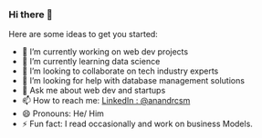 ### Hi there 👋


Here are some ideas to get you started:

- 🔭 I’m currently working on web dev projects
- 🌱 I’m currently learning data science
- 👯 I’m looking to collaborate on tech industry experts
- 🤔 I’m looking for help with database management solutions
- 💬 Ask me about web dev and startups
- 📫 How to reach me: [LinkedIn : @anandrcsm](https://www.linkedin.com/in/anand-sagar-rcsm/)
- 😄 Pronouns: He/ Him
- ⚡ Fun fact: I read occasionally and work on business Models.

